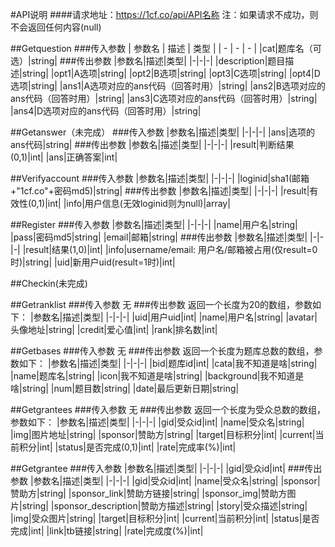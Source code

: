 #API说明
####请求地址：https://1cf.co/api/API名称
注：如果请求不成功，则不会返回任何内容(null)

##Getquestion
###传入参数
| 参数名 | 描述 | 类型 |
| - | - | - |
|cat|题库名（可选）|string|
###传出参数
|参数名|描述|类型|
|-|-|-|
|description|题目描述|string|
|opt1|A选项|string|
|opt2|B选项|string|
|opt3|C选项|string|
|opt4|D选项|string|
|ans1|A选项对应的ans代码（回答时用）|string|
|ans2|B选项对应的ans代码（回答时用）|string|
|ans3|C选项对应的ans代码（回答时用）|string|
|ans4|D选项对应的ans代码（回答时用）|string|

##Getanswer（未完成）
###传入参数
|参数名|描述|类型|
|-|-|-|
|ans|选项的ans代码|string|
###传出参数
|参数名|描述|类型|
|-|-|-|
|result|判断结果(0,1)|int|
|ans|正确答案|int|

##Verifyaccount
###传入参数
|参数名|描述|类型|
|-|-|-|
|loginid|sha1(邮箱+"1cf.co"+密码md5)|string|
###传出参数
|参数名|描述|类型|
|-|-|-|
|result|有效性(0,1)|int|
|info|用户信息(无效loginid则为null)|array|

##Register
###传入参数
|参数名|描述|类型|
|-|-|-|
|name|用户名|string|
|pass|密码md5|string|
|email|邮箱|string|
###传出参数
|参数名|描述|类型|
|-|-|-|
|result|结果(1,0)|int|
|info|username/email: 用户名/邮箱被占用(仅result=0时)|string|
|uid|新用户uid(result=1时)|int|

##Checkin(未完成)

##Getranklist
###传入参数
无
###传出参数
返回一个长度为20的数组，参数如下：
|参数名|描述|类型|
|-|-|-|
|uid|用户uid|int|
|name|用户名|string|
|avatar|头像地址|string|
|credit|爱心值|int|
|rank|排名数|int|

##Getbases
###传入参数
无
###传出参数
返回一个长度为题库总数的数组，参数如下：
|参数名|描述|类型|
|-|-|-|
|bid|题库id|int|
|cata|我不知道是啥|string|
|name|题库名|string|
|icon|我不知道是啥|string|
|background|我不知道是啥|string|
|num|题目数|string|
|date|最后更新日期|string|

##Getgrantees
###传入参数
无
###传出参数
返回一个长度为受众总数的数组，参数如下：
|参数名|描述|类型|
|-|-|-|
|gid|受众id|int|
|name|受众名|string|
|img|图片地址|string|
|sponsor|赞助方|string|
|target|目标积分|int|
|current|当前积分|int|
|status|是否完成(0,1)|int|
|rate|完成率(%)|int|

##Getgrantee
###传入参数
|参数名|描述|类型|
|-|-|-|
|gid|受众id|int|
###传出参数
|参数名|描述|类型|
|-|-|-|
|gid|受众id|int|
|name|受众名|string|
|sponsor|赞助方|string|
|sponsor_link|赞助方链接|string|
|sponsor_img|赞助方图片|string|
|sponsor_description|赞助方描述|string|
|story|受众描述|string|
|img|受众图片|string|
|target|目标积分|int|
|current|当前积分|int|
|status|是否完成|int|
|link|tb链接|string|
|rate|完成度(%)|int|